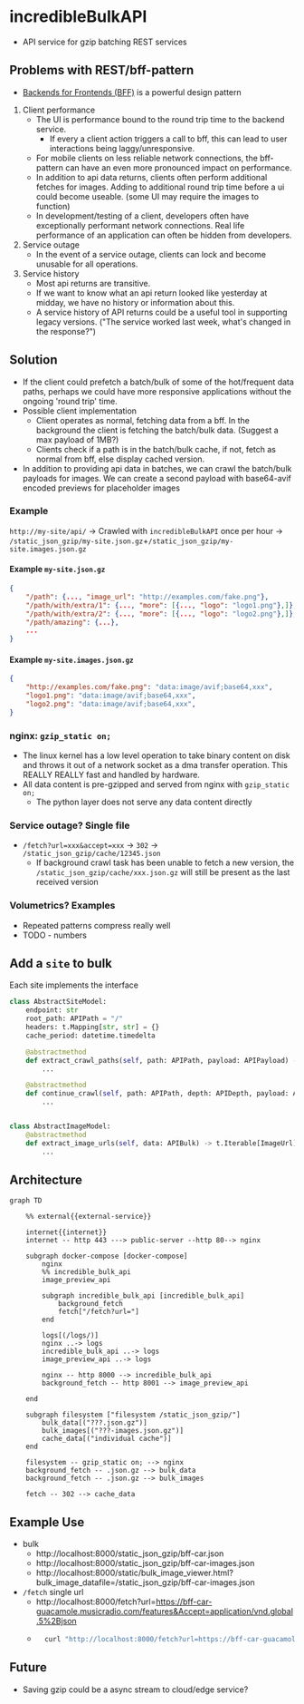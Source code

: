 # incredibleBulkAPI

* API service for gzip batching REST services


Problems with REST/bff-pattern
------------------------------

* [Backends for Frontends (BFF)](https://learn.microsoft.com/en-us/azure/architecture/patterns/backends-for-frontends) is a powerful design pattern

1. Client performance
    * The UI is performance bound to the round trip time to the backend service.
        * If every a client action triggers a call to bff, this can lead to user interactions being laggy/unresponsive.
    * For mobile clients on less reliable network connections, the bff-pattern can have an even more pronounced impact on performance.
    * In addition to api data returns, clients often perform additional fetches for images. Adding to additional round trip time before a ui could become useable. (some UI may require the images to function)
    * In development/testing of a client, developers often have exceptionally performant network connections. Real life performance of an application can often be hidden from developers.
2. Service outage
    * In the event of a service outage, clients can lock and become unusable for all operations.
3. Service history
    * Most api returns are transitive.
    * If we want to know what an api return looked like yesterday at midday, we have no history or information about this.
    * A service history of API returns could be a useful tool in supporting legacy versions. ("The service worked last week, what's changed in the response?")

Solution
--------

* If the client could prefetch a batch/bulk of some of the hot/frequent data paths, perhaps we could have more responsive applications without the ongoing 'round trip' time.
* Possible client implementation
    * Client operates as normal, fetching data from a bff. In the background the client is fetching the batch/bulk data. (Suggest a max payload of 1MB?)
    * Clients check if a path is in the batch/bulk cache, if not, fetch as normal from bff, else display cached version.
* In addition to providing api data in batches, we can crawl the batch/bulk payloads for images. We can create a second payload with base64-avif encoded previews for placeholder images

### Example

`http://my-site/api/` -> Crawled with `incredibleBulkAPI` once per hour -> `/static_json_gzip/my-site.json.gz`+`/static_json_gzip/my-site.images.json.gz`

#### Example `my-site.json.gz`
```json
{
    "/path": {..., "image_url": "http://examples.com/fake.png"},
    "/path/with/extra/1": {..., "more": [{..., "logo": "logo1.png"},]},
    "/path/with/extra/2": {..., "more": [{..., "logo": "logo2.png"},]},
    "/path/amazing": {...},
    ...
}
```
#### Example `my-site.images.json.gz`
```json
{
    "http://examples.com/fake.png": "data:image/avif;base64,xxx",
    "logo1.png": "data:image/avif;base64,xxx",
    "logo2.png": "data:image/avif;base64,xxx",
}
```


### nginx: `gzip_static on;`

* The linux kernel has a low level operation to take binary content on disk and throws it out of a network socket as a dma transfer operation. This REALLY REALLY fast and handled by hardware.
* All data content is pre-gzipped and served from nginx with `gzip_static on;`
    * The python layer does not serve any data content directly

### Service outage? Single file

* `/fetch?url=xxx&accept=xxx` -> `302` -> `/static_json_gzip/cache/12345.json`
    * If background crawl task has been unable to fetch a new version, the `/static_json_gzip/cache/xxx.json.gz` will still be present as the last received version

### Volumetrics? Examples

* Repeated patterns compress really well
* TODO - numbers



Add a `site` to bulk
--------------------

Each site implements the interface

```python
class AbstractSiteModel:
    endpoint: str
    root_path: APIPath = "/"
    headers: t.Mapping[str, str] = {}
    cache_period: datetime.timedelta

    @abstractmethod
    def extract_crawl_paths(self, path: APIPath, payload: APIPayload) -> t.Iterable[APIPath]:
        ...

    @abstractmethod
    def continue_crawl(self, path: APIPath, depth: APIDepth, payload: APIPayload) -> bool:
        ...


class AbstractImageModel:
    @abstractmethod
    def extract_image_urls(self, data: APIBulk) -> t.Iterable[ImageUrl]:
        ...
```


Architecture
------------

```mermaid
graph TD

    %% external{{external-service}}

    internet{{internet}}
    internet -- http 443 ---> public-server --http 80--> nginx

    subgraph docker-compose [docker-compose]
        nginx
        %% incredible_bulk_api
        image_preview_api

        subgraph incredible_bulk_api [incredible_bulk_api]
            background_fetch
            fetch["/fetch?url="]
        end

        logs[(/logs/)]
        nginx ..-> logs
        incredible_bulk_api ..-> logs
        image_preview_api ..-> logs

        nginx -- http 8000 --> incredible_bulk_api
        background_fetch -- http 8001 --> image_preview_api

    end

    subgraph filesystem ["filesystem /static_json_gzip/"]
        bulk_data[("???.json.gz")]
        bulk_images[("???-images.json.gz")]
        cache_data[("individual cache")]
    end

    filesystem -- gzip_static on; --> nginx
    background_fetch -- .json.gz --> bulk_data
    background_fetch -- .json.gz --> bulk_images

    fetch -- 302 --> cache_data
```


Example Use
-----------

* bulk
    * http://localhost:8000/static_json_gzip/bff-car.json
    * http://localhost:8000/static_json_gzip/bff-car-images.json
    * http://localhost:8000/static/bulk_image_viewer.html?bulk_image_datafile=/static_json_gzip/bff-car-images.json
* `/fetch` single url
    * http://localhost:8000/fetch?url=https://bff-car-guacamole.musicradio.com/features&Accept=application/vnd.global.5%2Bjson
    * ```bash
        curl "http://localhost:8000/fetch?url=https://bff-car-guacamole.musicradio.com/features&Accept=application/vnd.global.5%2Bjson" -vvv
        ```


Future
------

* Saving gzip could be a async stream to cloud/edge service?
